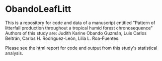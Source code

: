 # ObandoLeafLitt
This is a repository for code and data of a manuscript entitled "Pattern of litterfall production throughout a tropical humid forest chronosequence" 
Authors of this study are: Judith Karine Obando Guzmán, Luis Carlos Beltrán, Carlos H. Rodríguez-León, Lilia L. Roa-Fuentes. 

Please see the html report for code and output from this study's statistical analysis. 
